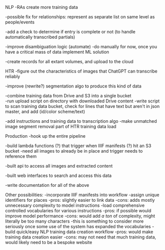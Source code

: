 NLP
-RAs create more training data

-possible fix for relationships: represent as separate list on same level as people/events

-add a check to determine if entry is complete or not (to handle automatically transcribed partials)

-improve disambiguation logic (automate)
    -do manually for now, once you have a critical mass of data implement ML solution

-create records for all extant volumes, and upload to the cloud

HTR
-figure out the characteristics of images that ChatGPT can transcribe reliably

-improve (rewrite?) segmentation algo to produce this kind of data

-combine training data from Drive and S3 into a single bucket    
    -run upload script on directory with downloaded Drive content
    -write script to scan training data bucket, check for lines that have text but aren't in json master, and add (id/color scheme/text)

-add instructions and training data to transcription algo
    -make unmatched image segment removal part of HTR training data load

Production
-hook up the entire pipeline

-build lambda functions (?) that trigger when IIIF manifests (?) hit an S3 bucket
    -need all images to already be in place and trigger needs to reference them

-built api to access all images and extracted content

-built web interfaces to search and access this data

-write documentation for all of the above

Other possibilities:
-incorporate IIIF manifests into workflow
-assign unique identifiers for places
    -pros: slightly easier to link data
    -cons: adds mostly unnecessary complexity to model instructions
-load comprehensive controlled vocabularies for various instructions
    -pros: if possible would improve model performance
    -cons: would add *a ton* of complexity, might literally be too many characters
    -this is something to consider more seriously once some use of the system has expanded the vocabularies
-build quick/easy NLP training data creation workflow
    -pros: would make training data creation easier
    -cons: may not need that much training data, would likely need to be a bespoke website